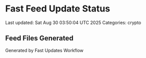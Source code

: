 # Fast Feed Update Status
Last updated: Sat Aug 30 03:50:04 UTC 2025
Categories: crypto

## Feed Files Generated

Generated by Fast Updates Workflow
